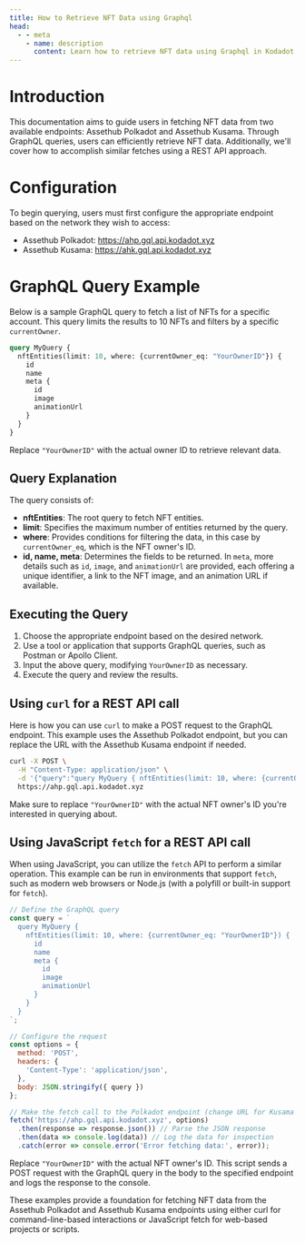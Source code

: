 ```yaml
---
title: How to Retrieve NFT Data using Graphql
head:
  - - meta
    - name: description
      content: Learn how to retrieve NFT data using Graphql in Kodadot.
---
```


# Introduction

This documentation aims to guide users in fetching NFT data from two available endpoints: Assethub Polkadot and Assethub Kusama. Through GraphQL queries, users can efficiently retrieve NFT data. Additionally, we'll cover how to accomplish similar fetches using a REST API approach.

# Configuration

To begin querying, users must first configure the appropriate endpoint based on the network they wish to access:

- Assethub Polkadot: https://ahp.gql.api.kodadot.xyz
- Assethub Kusama: https://ahk.gql.api.kodadot.xyz

# GraphQL Query Example

Below is a sample GraphQL query to fetch a list of NFTs for a specific account. This query limits the results to 10 NFTs and filters by a specific `currentOwner`.

```graphql
query MyQuery {
  nftEntities(limit: 10, where: {currentOwner_eq: "YourOwnerID"}) {
    id
    name
    meta {
      id
      image
      animationUrl
    }
  }
}
```

Replace `"YourOwnerID"` with the actual owner ID to retrieve relevant data.

## Query Explanation

The query consists of:

- **nftEntities**: The root query to fetch NFT entities.
- **limit**: Specifies the maximum number of entities returned by the query.
- **where**: Provides conditions for filtering the data, in this case by `currentOwner_eq`, which is the NFT owner's ID.
- **id, name, meta**: Determines the fields to be returned. In `meta`, more details such as `id`, `image`, and `animationUrl` are provided, each offering a unique identifier, a link to the NFT image, and an animation URL if available.

## Executing the Query

1. Choose the appropriate endpoint based on the desired network.
2. Use a tool or application that supports GraphQL queries, such as Postman or Apollo Client.
3. Input the above query, modifying `YourOwnerID` as necessary.
4. Execute the query and review the results.

## Using `curl` for a REST API call

Here is how you can use `curl` to make a POST request to the GraphQL endpoint. This example uses the Assethub Polkadot endpoint, but you can replace the URL with the Assethub Kusama endpoint if needed.

```bash
curl -X POST \
  -H "Content-Type: application/json" \
  -d '{"query":"query MyQuery { nftEntities(limit: 10, where: {currentOwner_eq: \"YourOwnerID\"}) { id name meta { id image animationUrl } } }"}' \
  https://ahp.gql.api.kodadot.xyz
```

Make sure to replace `"YourOwnerID"` with the actual NFT owner's ID you're interested in querying about.

## Using JavaScript `fetch` for a REST API call

When using JavaScript, you can utilize the `fetch` API to perform a similar operation. This example can be run in environments that support `fetch`, such as modern web browsers or Node.js (with a polyfill or built-in support for `fetch`).

```js
// Define the GraphQL query
const query = `
  query MyQuery {
    nftEntities(limit: 10, where: {currentOwner_eq: "YourOwnerID"}) {
      id
      name
      meta {
        id
        image
        animationUrl
      }
    }
  }
`;

// Configure the request
const options = {
  method: 'POST',
  headers: {
    'Content-Type': 'application/json',
  },
  body: JSON.stringify({ query })
};

// Make the fetch call to the Polkadot endpoint (change URL for Kusama if needed)
fetch('https://ahp.gql.api.kodadot.xyz', options)
  .then(response => response.json()) // Parse the JSON response
  .then(data => console.log(data)) // Log the data for inspection
  .catch(error => console.error('Error fetching data:', error));
```

Replace `"YourOwnerID"` with the actual NFT owner's ID. This script sends a POST request with the GraphQL query in the body to the specified endpoint and logs the response to the console.

These examples provide a foundation for fetching NFT data from the Assethub Polkadot and Assethub Kusama endpoints using either curl for command-line-based interactions or JavaScript fetch for web-based projects or scripts.
